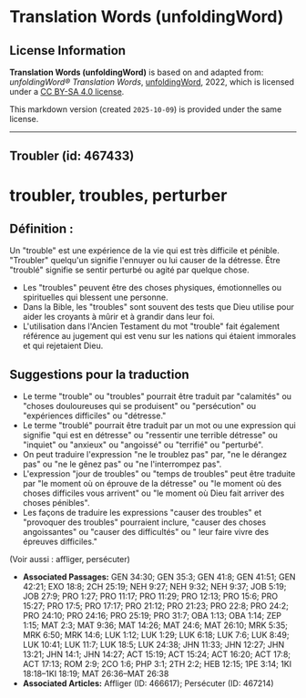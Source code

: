 # Translation Words (unfoldingWord)

## License Information

**Translation Words (unfoldingWord)** is based on and adapted from: _unfoldingWord® Translation Words_, [unfoldingWord](https://unfoldingword.org/utw), 2022, which is licensed under a [CC BY-SA 4.0 license](https://creativecommons.org/licenses/by-sa/4.0/legalcode.en).

This markdown version (created `2025-10-09`) is provided under the same license.



--------------------------------

## Troubler (id: 467433)

troubler, troubles, perturber
=============================

Définition :
------------

Un "trouble" est une expérience de la vie qui est très difficile et pénible. "Troubler" quelqu'un signifie l'ennuyer ou lui causer de la détresse. Être "troublé" signifie se sentir perturbé ou agité par quelque chose.

* Les "troubles" peuvent être des choses physiques, émotionnelles ou spirituelles qui blessent une personne.
* Dans la Bible, les "troubles" sont souvent des tests que Dieu utilise pour aider les croyants à mûrir et à grandir dans leur foi.
* L'utilisation dans l'Ancien Testament du mot "trouble" fait également référence au jugement qui est venu sur les nations qui étaient immorales et qui rejetaient Dieu.

Suggestions pour la traduction
------------------------------

* Le terme "trouble" ou "troubles" pourrait être traduit par "calamités" ou "choses douloureuses qui se produisent" ou "persécution" ou "expériences difficiles" ou "détresse."
* Le terme "troublé" pourrait être traduit par un mot ou une expression qui signifie "qui est en détresse" ou "ressentir une terrible détresse" ou "inquiet" ou "anxieux" ou "angoissé" ou "terrifié" ou "perturbé".
* On peut traduire l'expression "ne le troublez pas" par, "ne le dérangez pas" ou "ne le gênez pas" ou "ne l'interrompez pas".
* L'expression "jour de troubles" ou "temps de troubles" peut être traduite par "le moment où on éprouve de la détresse" ou "le moment où des choses difficiles vous arrivent" ou "le moment où Dieu fait arriver des choses pénibles".
* Les façons de traduire les expressions "causer des troubles" et "provoquer des troubles" pourraient inclure, "causer des choses angoissantes" ou "causer des difficultés" ou " leur faire vivre des épreuves difficiles."

(Voir aussi : affliger, persécuter)

* **Associated Passages:** GEN 34:30; GEN 35:3; GEN 41:8; GEN 41:51; GEN 42:21; EXO 18:8; 2CH 25:19; NEH 9:27; NEH 9:32; NEH 9:37; JOB 5:19; JOB 27:9; PRO 1:27; PRO 11:17; PRO 11:29; PRO 12:13; PRO 15:6; PRO 15:27; PRO 17:5; PRO 17:17; PRO 21:12; PRO 21:23; PRO 22:8; PRO 24:2; PRO 24:10; PRO 24:16; PRO 25:19; PRO 31:7; OBA 1:13; OBA 1:14; ZEP 1:15; MAT 2:3; MAT 9:36; MAT 14:26; MAT 24:6; MAT 26:10; MRK 5:35; MRK 6:50; MRK 14:6; LUK 1:12; LUK 1:29; LUK 6:18; LUK 7:6; LUK 8:49; LUK 10:41; LUK 11:7; LUK 18:5; LUK 24:38; JHN 11:33; JHN 12:27; JHN 13:21; JHN 14:1; JHN 14:27; ACT 15:19; ACT 15:24; ACT 16:20; ACT 17:8; ACT 17:13; ROM 2:9; 2CO 1:6; PHP 3:1; 2TH 2:2; HEB 12:15; 1PE 3:14; 1KI 18:18–1KI 18:19; MAT 26:36–MAT 26:38
* **Associated Articles:** Affliger (ID: 466617); Persécuter (ID: 467214)

